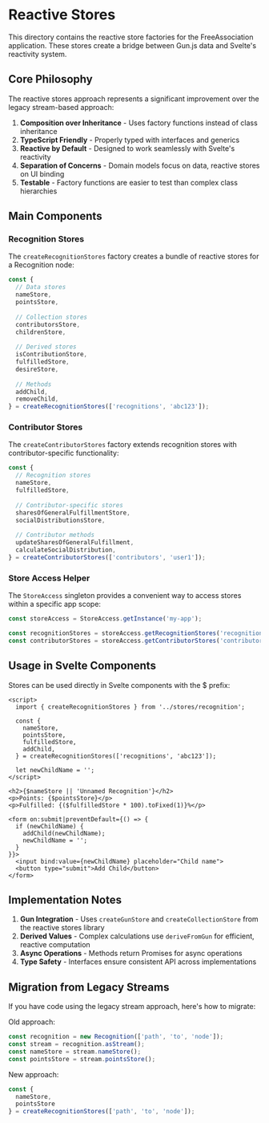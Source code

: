# Reactive Stores

This directory contains the reactive store factories for the FreeAssociation application. These stores create a bridge between Gun.js data and Svelte's reactivity system.

## Core Philosophy

The reactive stores approach represents a significant improvement over the legacy stream-based approach:

1. **Composition over Inheritance** - Uses factory functions instead of class inheritance
2. **TypeScript Friendly** - Properly typed with interfaces and generics
3. **Reactive by Default** - Designed to work seamlessly with Svelte's reactivity
4. **Separation of Concerns** - Domain models focus on data, reactive stores on UI binding
5. **Testable** - Factory functions are easier to test than complex class hierarchies

## Main Components

### Recognition Stores

The `createRecognitionStores` factory creates a bundle of reactive stores for a Recognition node:

```typescript
const {
  // Data stores
  nameStore,
  pointsStore,
  
  // Collection stores
  contributorsStore,
  childrenStore,
  
  // Derived stores
  isContributionStore,
  fulfilledStore,
  desireStore,
  
  // Methods
  addChild,
  removeChild,
} = createRecognitionStores(['recognitions', 'abc123']);
```

### Contributor Stores

The `createContributorStores` factory extends recognition stores with contributor-specific functionality:

```typescript
const {
  // Recognition stores
  nameStore,
  fulfilledStore,
  
  // Contributor-specific stores
  sharesOfGeneralFulfillmentStore,
  socialDistributionsStore,
  
  // Contributor methods
  updateSharesOfGeneralFulfillment,
  calculateSocialDistribution,
} = createContributorStores(['contributors', 'user1']);
```

### Store Access Helper

The `StoreAccess` singleton provides a convenient way to access stores within a specific app scope:

```typescript
const storeAccess = StoreAccess.getInstance('my-app');

const recognitionStores = storeAccess.getRecognitionStores('recognitions', 'abc123');
const contributorStores = storeAccess.getContributorStores('contributors', 'user1');
```

## Usage in Svelte Components

Stores can be used directly in Svelte components with the $ prefix:

```svelte
<script>
  import { createRecognitionStores } from '../stores/recognition';
  
  const {
    nameStore,
    pointsStore,
    fulfilledStore,
    addChild,
  } = createRecognitionStores(['recognitions', 'abc123']);
  
  let newChildName = '';
</script>

<h2>{$nameStore || 'Unnamed Recognition'}</h2>
<p>Points: {$pointsStore}</p>
<p>Fulfilled: {($fulfilledStore * 100).toFixed(1)}%</p>

<form on:submit|preventDefault={() => {
  if (newChildName) {
    addChild(newChildName);
    newChildName = '';
  }
}}>
  <input bind:value={newChildName} placeholder="Child name">
  <button type="submit">Add Child</button>
</form>
```

## Implementation Notes

1. **Gun Integration** - Uses `createGunStore` and `createCollectionStore` from the reactive stores library
2. **Derived Values** - Complex calculations use `deriveFromGun` for efficient, reactive computation
3. **Async Operations** - Methods return Promises for async operations
4. **Type Safety** - Interfaces ensure consistent API across implementations

## Migration from Legacy Streams

If you have code using the legacy stream approach, here's how to migrate:

Old approach:
```typescript
const recognition = new Recognition(['path', 'to', 'node']);
const stream = recognition.asStream();
const nameStore = stream.nameStore();
const pointsStore = stream.pointsStore();
```

New approach:
```typescript
const {
  nameStore,
  pointsStore
} = createRecognitionStores(['path', 'to', 'node']);
``` 